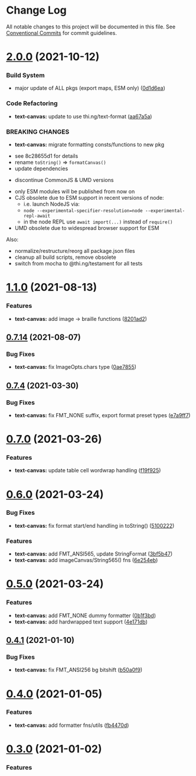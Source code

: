 # Change Log

All notable changes to this project will be documented in this file.
See [Conventional Commits](https://conventionalcommits.org) for commit guidelines.

# [2.0.0](https://github.com/thi-ng/umbrella/compare/@thi.ng/text-canvas@1.1.4...@thi.ng/text-canvas@2.0.0) (2021-10-12)


### Build System

* major update of ALL pkgs (export maps, ESM only) ([0d1d6ea](https://github.com/thi-ng/umbrella/commit/0d1d6ea9fab2a645d6c5f2bf2591459b939c09b6))


### Code Refactoring

* **text-canvas:** update to use thi.ng/text-format ([aa67a5a](https://github.com/thi-ng/umbrella/commit/aa67a5a27197b4c751bb5959cdcd2a238af2a825))


### BREAKING CHANGES

* **text-canvas:** migrate formatting consts/functions to new pkg

- see 8c28655d1 for details
- rename `toString()` => `formatCanvas()`
- update dependencies
* discontinue CommonJS & UMD versions

- only ESM modules will be published from now on
- CJS obsolete due to ESM support in recent versions of node:
  - i.e. launch NodeJS via:
  - `node --experimental-specifier-resolution=node --experimental-repl-await`
  - in the node REPL use `await import(...)` instead of `require()`
- UMD obsolete due to widespread browser support for ESM

Also:
- normalize/restructure/reorg all package.json files
- cleanup all build scripts, remove obsolete
- switch from mocha to @thi.ng/testament for all tests






#  [1.1.0](https://github.com/thi-ng/umbrella/compare/@thi.ng/text-canvas@1.0.3...@thi.ng/text-canvas@1.1.0) (2021-08-13)

###  Features

- **text-canvas:** add image -> braille functions ([8201ad2](https://github.com/thi-ng/umbrella/commit/8201ad2c83f32522fcb6fbf0d3d46925491aacc8))

##  [0.7.14](https://github.com/thi-ng/umbrella/compare/@thi.ng/text-canvas@0.7.13...@thi.ng/text-canvas@0.7.14) (2021-08-07)

###  Bug Fixes

- **text-canvas:** fix ImageOpts.chars type ([0ae7855](https://github.com/thi-ng/umbrella/commit/0ae78552be39f543e98f8716dc239c3ce9c50b7b))

##  [0.7.4](https://github.com/thi-ng/umbrella/compare/@thi.ng/text-canvas@0.7.3...@thi.ng/text-canvas@0.7.4) (2021-03-30)

###  Bug Fixes

- **text-canvas:** fix FMT_NONE suffix, export format preset types ([e7a9ff7](https://github.com/thi-ng/umbrella/commit/e7a9ff7391b2d30ead4b40fced9b76a089be632e))

# [0.7.0](https://github.com/thi-ng/umbrella/compare/@thi.ng/text-canvas@0.6.0...@thi.ng/text-canvas@0.7.0) (2021-03-26)

### Features

- **text-canvas:** update table cell wordwrap handling ([f19f925](https://github.com/thi-ng/umbrella/commit/f19f9251443bc609a28fe5776399c162bc75b9b8))

# [0.6.0](https://github.com/thi-ng/umbrella/compare/@thi.ng/text-canvas@0.5.1...@thi.ng/text-canvas@0.6.0) (2021-03-24)

### Bug Fixes

- **text-canvas:** fix format start/end handling in toString() ([5100222](https://github.com/thi-ng/umbrella/commit/5100222a874ce57ef1cd6892bf4e51faebf62dd1))

### Features

- **text-canvas:** add FMT_ANSI565, update StringFormat ([3bf5b47](https://github.com/thi-ng/umbrella/commit/3bf5b475cd75c9046804c81fb80b5f9e6d056fd0))
- **text-canvas:** add imageCanvas/String565() fns ([6e254eb](https://github.com/thi-ng/umbrella/commit/6e254ebf7acf6520551caf99aef3a0b93d06a519))

#  [0.5.0](https://github.com/thi-ng/umbrella/compare/@thi.ng/text-canvas@0.4.12...@thi.ng/text-canvas@0.5.0) (2021-03-24)

###  Features

- **text-canvas:** add FMT_NONE dummy formatter ([0b1f3bd](https://github.com/thi-ng/umbrella/commit/0b1f3bd88405aa89fdf344513bb43f7ac8a95e84))
- **text-canvas:** add hardwrapped text support ([4e171db](https://github.com/thi-ng/umbrella/commit/4e171db1e77269604578495170b05a5e0bfcbc95))

## [0.4.1](https://github.com/thi-ng/umbrella/compare/@thi.ng/text-canvas@0.4.0...@thi.ng/text-canvas@0.4.1) (2021-01-10)

### Bug Fixes

- **text-canvas:** fix FMT_ANSI256 bg bitshift ([b50a0f9](https://github.com/thi-ng/umbrella/commit/b50a0f9c0464774f3b62888d718da89381b3014c))

#  [0.4.0](https://github.com/thi-ng/umbrella/compare/@thi.ng/text-canvas@0.3.0...@thi.ng/text-canvas@0.4.0) (2021-01-05)

###  Features

- **text-canvas:** add formatter fns/utils ([fb4470d](https://github.com/thi-ng/umbrella/commit/fb4470d5a708e3d1f700bab5274463f754489940))

#  [0.3.0](https://github.com/thi-ng/umbrella/compare/@thi.ng/text-canvas@0.2.36...@thi.ng/text-canvas@0.3.0) (2021-01-02)

###  Features
